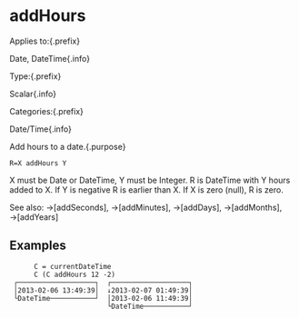 # addHours

Applies to:{.prefix}

Date, DateTime{.info}

Type:{.prefix}

Scalar{.info}

Categories:{.prefix}

Date/Time{.info}

Add hours to a date.{.purpose}

~~~
R=X addHours Y
~~~

X must be Date or DateTime, Y must be Integer. R is DateTime with Y hours added to X. If Y is
negative R is earlier than X. If X is zero (null), R is zero.

See also: →[addSeconds], →[addMinutes], →[addDays], →[addMonths], →[addYears]

## Examples

~~~
      C = currentDateTime
      C (C addHours 12 -2)
 ┌───────────────────┐  ┌───────────────────┐
 │2013-02-06 13:49:39│  ↓2013-02-07 01:49:39│
 └DateTime───────────┘  │2013-02-06 11:49:39│
                        └DateTime───────────┘
~~~

